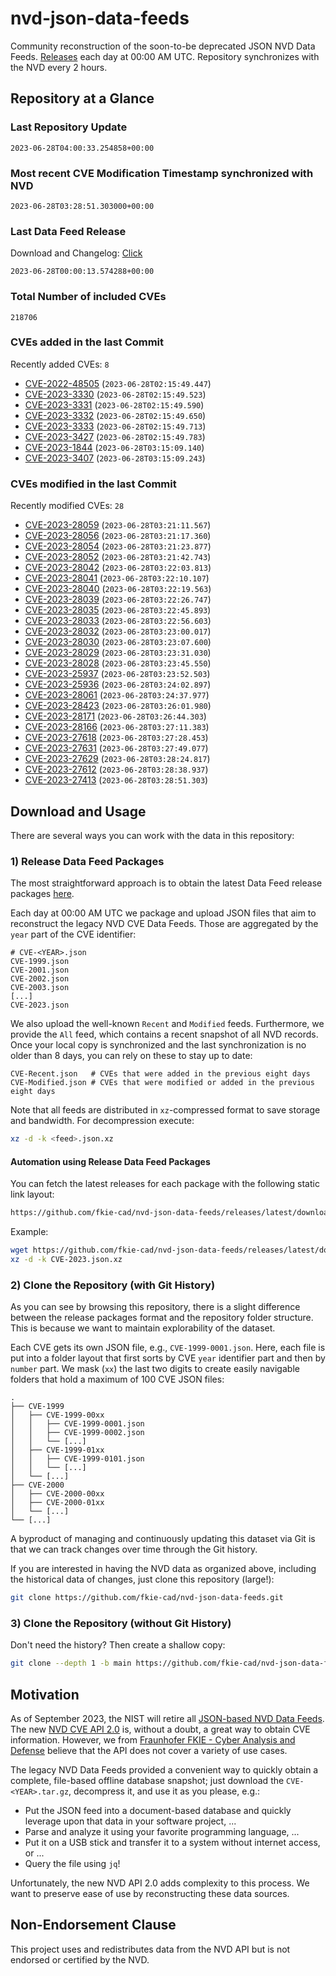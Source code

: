 # nvd-json-data-feeds

Community reconstruction of the soon-to-be deprecated JSON NVD Data Feeds. 
[Releases](https://github.com/fkie-cad/nvd-json-data-feeds/releases/latest) each day at 00:00 AM UTC.
Repository synchronizes with the NVD every 2 hours.

## Repository at a Glance

### Last Repository Update

```plain
2023-06-28T04:00:33.254858+00:00
```

### Most recent CVE Modification Timestamp synchronized with NVD

```plain
2023-06-28T03:28:51.303000+00:00
```

### Last Data Feed Release

Download and Changelog: [Click](https://github.com/fkie-cad/nvd-json-data-feeds/releases/latest)

```plain
2023-06-28T00:00:13.574288+00:00
```

### Total Number of included CVEs

```plain
218706
```

### CVEs added in the last Commit

Recently added CVEs: `8`

* [CVE-2022-48505](CVE-2022/CVE-2022-485xx/CVE-2022-48505.json) (`2023-06-28T02:15:49.447`)
* [CVE-2023-3330](CVE-2023/CVE-2023-33xx/CVE-2023-3330.json) (`2023-06-28T02:15:49.523`)
* [CVE-2023-3331](CVE-2023/CVE-2023-33xx/CVE-2023-3331.json) (`2023-06-28T02:15:49.590`)
* [CVE-2023-3332](CVE-2023/CVE-2023-33xx/CVE-2023-3332.json) (`2023-06-28T02:15:49.650`)
* [CVE-2023-3333](CVE-2023/CVE-2023-33xx/CVE-2023-3333.json) (`2023-06-28T02:15:49.713`)
* [CVE-2023-3427](CVE-2023/CVE-2023-34xx/CVE-2023-3427.json) (`2023-06-28T02:15:49.783`)
* [CVE-2023-1844](CVE-2023/CVE-2023-18xx/CVE-2023-1844.json) (`2023-06-28T03:15:09.140`)
* [CVE-2023-3407](CVE-2023/CVE-2023-34xx/CVE-2023-3407.json) (`2023-06-28T03:15:09.243`)


### CVEs modified in the last Commit

Recently modified CVEs: `28`

* [CVE-2023-28059](CVE-2023/CVE-2023-280xx/CVE-2023-28059.json) (`2023-06-28T03:21:11.567`)
* [CVE-2023-28056](CVE-2023/CVE-2023-280xx/CVE-2023-28056.json) (`2023-06-28T03:21:17.360`)
* [CVE-2023-28054](CVE-2023/CVE-2023-280xx/CVE-2023-28054.json) (`2023-06-28T03:21:23.877`)
* [CVE-2023-28052](CVE-2023/CVE-2023-280xx/CVE-2023-28052.json) (`2023-06-28T03:21:42.743`)
* [CVE-2023-28042](CVE-2023/CVE-2023-280xx/CVE-2023-28042.json) (`2023-06-28T03:22:03.813`)
* [CVE-2023-28041](CVE-2023/CVE-2023-280xx/CVE-2023-28041.json) (`2023-06-28T03:22:10.107`)
* [CVE-2023-28040](CVE-2023/CVE-2023-280xx/CVE-2023-28040.json) (`2023-06-28T03:22:19.563`)
* [CVE-2023-28039](CVE-2023/CVE-2023-280xx/CVE-2023-28039.json) (`2023-06-28T03:22:26.747`)
* [CVE-2023-28035](CVE-2023/CVE-2023-280xx/CVE-2023-28035.json) (`2023-06-28T03:22:45.893`)
* [CVE-2023-28033](CVE-2023/CVE-2023-280xx/CVE-2023-28033.json) (`2023-06-28T03:22:56.603`)
* [CVE-2023-28032](CVE-2023/CVE-2023-280xx/CVE-2023-28032.json) (`2023-06-28T03:23:00.017`)
* [CVE-2023-28030](CVE-2023/CVE-2023-280xx/CVE-2023-28030.json) (`2023-06-28T03:23:07.600`)
* [CVE-2023-28029](CVE-2023/CVE-2023-280xx/CVE-2023-28029.json) (`2023-06-28T03:23:31.030`)
* [CVE-2023-28028](CVE-2023/CVE-2023-280xx/CVE-2023-28028.json) (`2023-06-28T03:23:45.550`)
* [CVE-2023-25937](CVE-2023/CVE-2023-259xx/CVE-2023-25937.json) (`2023-06-28T03:23:52.503`)
* [CVE-2023-25936](CVE-2023/CVE-2023-259xx/CVE-2023-25936.json) (`2023-06-28T03:24:02.897`)
* [CVE-2023-28061](CVE-2023/CVE-2023-280xx/CVE-2023-28061.json) (`2023-06-28T03:24:37.977`)
* [CVE-2023-28423](CVE-2023/CVE-2023-284xx/CVE-2023-28423.json) (`2023-06-28T03:26:01.980`)
* [CVE-2023-28171](CVE-2023/CVE-2023-281xx/CVE-2023-28171.json) (`2023-06-28T03:26:44.303`)
* [CVE-2023-28166](CVE-2023/CVE-2023-281xx/CVE-2023-28166.json) (`2023-06-28T03:27:11.383`)
* [CVE-2023-27618](CVE-2023/CVE-2023-276xx/CVE-2023-27618.json) (`2023-06-28T03:27:28.453`)
* [CVE-2023-27631](CVE-2023/CVE-2023-276xx/CVE-2023-27631.json) (`2023-06-28T03:27:49.077`)
* [CVE-2023-27629](CVE-2023/CVE-2023-276xx/CVE-2023-27629.json) (`2023-06-28T03:28:24.817`)
* [CVE-2023-27612](CVE-2023/CVE-2023-276xx/CVE-2023-27612.json) (`2023-06-28T03:28:38.937`)
* [CVE-2023-27413](CVE-2023/CVE-2023-274xx/CVE-2023-27413.json) (`2023-06-28T03:28:51.303`)


## Download and Usage

There are several ways you can work with the data in this repository:

### 1) Release Data Feed Packages

The most straightforward approach is to obtain the latest Data Feed release packages [here](https://github.com/fkie-cad/nvd-json-data-feeds/releases/latest).

Each day at 00:00 AM UTC we package and upload JSON files that aim to reconstruct the legacy NVD CVE Data Feeds.
Those are aggregated by the `year` part of the CVE identifier:

```
# CVE-<YEAR>.json
CVE-1999.json
CVE-2001.json
CVE-2002.json
CVE-2003.json
[...]
CVE-2023.json
```

We also upload the well-known `Recent` and `Modified` feeds.
Furthermore, we provide the `All` feed, which contains a recent snapshot of all NVD records.
Once your local copy is synchronized and the last synchronization is no older than 8 days, you can rely on these to stay up to date:

```plain
CVE-Recent.json   # CVEs that were added in the previous eight days
CVE-Modified.json # CVEs that were modified or added in the previous eight days
```

Note that all feeds are distributed in `xz`-compressed format to save storage and bandwidth.
For decompression execute:

```sh
xz -d -k <feed>.json.xz
```


#### Automation using Release Data Feed Packages

You can fetch the latest releases for each package with the following static link layout:

```sh
https://github.com/fkie-cad/nvd-json-data-feeds/releases/latest/download/CVE-<YEAR>.json.xz
```

Example:

```sh
wget https://github.com/fkie-cad/nvd-json-data-feeds/releases/latest/download/CVE-2023.json.xz
xz -d -k CVE-2023.json.xz
```

### 2) Clone the Repository (with Git History)

As you can see by browsing this repository, there is a slight difference between the release packages format and the repository folder structure.
This is because we want to maintain explorability of the dataset.

Each CVE gets its own JSON file, e.g., `CVE-1999-0001.json`.
Here, each file is put into a folder layout that first sorts by CVE `year` identifier part and then by `number` part.
We mask (`xx`) the last two digits to create easily navigable folders that hold a maximum of 100 CVE JSON files:

```plain
.
├── CVE-1999
│   ├── CVE-1999-00xx
│   │   ├── CVE-1999-0001.json
│   │   ├── CVE-1999-0002.json
│   │   └── [...]
│   ├── CVE-1999-01xx
│   │   ├── CVE-1999-0101.json
│   │   └── [...]
│   └── [...]
├── CVE-2000
│   ├── CVE-2000-00xx
│   ├── CVE-2000-01xx
│   └── [...]
└── [...]
```

A byproduct of managing and continuously updating this dataset via Git is that we can track changes over time through the Git history.

If you are interested in having the NVD data as organized above, including the historical data of changes, just clone this repository (large!):

```sh
git clone https://github.com/fkie-cad/nvd-json-data-feeds.git
```

### 3) Clone the Repository (without Git History)

Don't need the history? Then create a shallow copy:

```sh
git clone --depth 1 -b main https://github.com/fkie-cad/nvd-json-data-feeds.git
```

## Motivation

As of September 2023, the NIST will retire all [JSON-based NVD Data Feeds](https://nvd.nist.gov/vuln/data-feeds#divRetirementBanner-1).
The new [NVD CVE API 2.0](https://nvd.nist.gov/developers/vulnerabilities) is, without a doubt, a great way to obtain CVE information.
However, we from [Fraunhofer FKIE - Cyber Analysis and Defense](https://www.fkie.fraunhofer.de/en/departments/cad.html) believe that the API does not cover a variety of use cases.

The legacy NVD Data Feeds provided a convenient way to quickly obtain a complete, file-based offline database snapshot; just download the `CVE-<YEAR>.tar.gz`, decompress it, and use it as you please, e.g.:

* Put the JSON feed into a document-based database and quickly leverage upon that data in your software project, ...
* Parse and analyze it using your favorite programming language, ...
* Put it on a USB stick and transfer it to a system without internet access, or ...
* Query the file using `jq`!

Unfortunately, the new NVD API 2.0 adds complexity to this process.
We want to preserve ease of use by reconstructing these data sources.

## Non-Endorsement Clause

This project uses and redistributes data from the NVD API but is not endorsed or certified by the NVD.